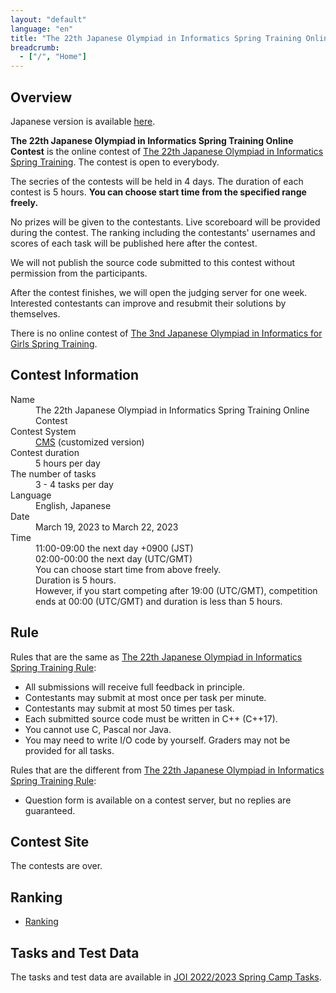 ```yaml
---
layout: "default"
language: "en"
title: "The 22th Japanese Olympiad in Informatics Spring Training Online Contest"
breadcrumb:
  - ["/", "Home"]
---
```


## Overview

Japanese version is available [here](./index.html).

**The 22th Japanese Olympiad in Informatics Spring Training Online Contest** is the online contest of [The 22th Japanese Olympiad in Informatics Spring Training](https://www.ioi-jp.org/camp/2023/2023-sp_camp-rules.html).
The contest is open to everybody.

The secries of the contests will be held in 4 days. The duration of each contest is 5 hours. **You can choose start time from the specified range freely.**

No prizes will be given to the contestants. Live scoreboard will be provided during the contest. The ranking including the contestants' usernames and scores of each task will be published here after the contest.

We will not publish the source code submitted to this contest without permission from the participants.

After the contest finishes, we will open the judging server for one week. Interested contestants can improve and resubmit their solutions by themselves.

There is no online contest of [The 3nd Japanese Olympiad in Informatics for Girls Spring Training](https://www.ioi-jp.org/joig-camp/2023/2023-joig-sp_camp-rules.html).

## Contest Information

<dl>
  <dt>Name</dt>
    <dd>The 22th Japanese Olympiad in Informatics Spring Training Online Contest</dd>

  <dt>Contest System</dt>
  <dd>
  <a href="https://github.com/cms-dev/cms/">CMS</a> (customized version)
  </dd>

  <dt>Contest duration</dt>
  <dd>5 hours per day</dd>

  <dt>The number of tasks</dt>
  <dd>3 - 4 tasks per day</dd>

  <dt>Language</dt>
  <dd>English, Japanese</dd>

  <dt>Date</dt>
  <dd>March 19, 2023 to March 22, 2023</dd>

  <dt>Time</dt>
  <dd>11:00-09:00 the next day +0900 (JST)</dd>
  <dd>02:00-00:00 the next day (UTC/GMT)</dd>
  <dd>You can choose start time from above freely.</dd>
  <dd>Duration is 5 hours.</dd>
  <dd>However, if you start competing after 19:00 (UTC/GMT), competition ends at 00:00 (UTC/GMT) and duration is less than 5 hours.</dd>
</dl>

## Rule

Rules that are the same as [The 22th Japanese Olympiad in Informatics Spring Training Rule](https://www.ioi-jp.org/camp/2023/2023-sp_camp-rules.html):

- All submissions will receive full feedback in principle.
- Contestants may submit at most once per task per minute.
- Contestants may submit at most 50 times per task.
- Each submitted source code must be written in C++ (C++17).
- You cannot use C, Pascal nor Java.
- You may need to write I/O code by yourself. Graders may not be provided for all tasks.

Rules that are the different from [The 22th Japanese Olympiad in Informatics Spring Training Rule](https://www.ioi-jp.org/camp/2023/2023-sp_camp-rules.html):

- Question form is available on a contest server, but no replies are guaranteed.

## Contest Site

The contests are over.

## Ranking

- [Ranking](ranking.html)

## Tasks and Test Data

The tasks and test data are available in [JOI 2022/2023 Spring Camp Tasks](https://www.ioi-jp.org/camp/2023/2023-sp-tasks/index.html).
